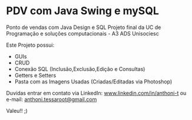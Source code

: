 # PDV com Java Swing e mySQL
Ponto de vendas com Java Design e SQL 
Projeto final da UC de Programação e soluções computacionais - A3 ADS Unisociesc

Este Projeto possui:
* GUIs 
* CRUD
* Conexão SQL (Inclusão,Exclusão,Edição e Consultas)
* Getters e Setters
* Pasta com as Imagens Usadas (Criadas/Editadas via Photoshop)

Duvidas entrar em contato via LinkedIn: www.linkedin.com/in/anthoni-t ou e-mail: anthoni.tessaroot@gmail.com

Valeu!! ;)

